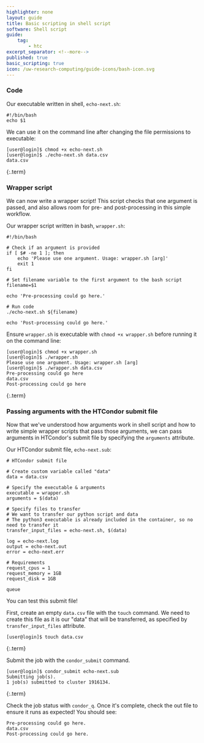 ```yaml
---
highlighter: none
layout: guide
title: Basic scripting in shell script
software: Shell script
guide:
    tag:
        - htc
excerpt_separator: <!--more-->
published: true
basic_scripting: true
icon: /uw-research-computing/guide-icons/bash-icon.svg
---
```


### Code
Our executable written in shell, `echo-next.sh`:
```
#!/bin/bash
echo $1
```

We can use it on the command line after changing the file permissions to executable:
```
[user@login]$ chmod +x echo-next.sh
[user@login]$ ./echo-next.sh data.csv
data.csv
```
{:.term}

### Wrapper script

We can now write a wrapper script! This script checks that one argument is passed, and also allows room for pre- and post-processing in this simple workflow.

Our wrapper script written in bash, `wrapper.sh`:
```
#!/bin/bash

# Check if an argument is provided
if [ $# -ne 1 ]; then
    echo 'Please use one argument. Usage: wrapper.sh [arg]'
    exit 1
fi

# Set filename variable to the first argument to the bash script
filename=$1

echo 'Pre-processing could go here.'

# Run code
./echo-next.sh ${filename}

echo 'Post-processing could go here.'
```

Ensure `wrapper.sh` is executable with `chmod +x wrapper.sh` before running it on the command line:
```
[user@login]$ chmod +x wrapper.sh
[user@login]$ ./wrapper.sh
Please use one argument. Usage: wrapper.sh [arg]
[user@login]$ ./wrapper.sh data.csv
Pre-processing could go here
data.csv
Post-processing could go here
```
{:.term}

### Passing arguments with the HTCondor submit file

Now that we've understood how arguments work in shell script and how to write simple wrapper scripts that pass those arguments, we can pass arguments in HTCondor's submit file by specifying the `arguments` attribute.

Our HTCondor submit file, `echo-next.sub`:

```
# HTCondor submit file

# Create custom variable called "data"
data = data.csv

# Specify the executable & arguments
executable = wrapper.sh
arguments = $(data)

# Specify files to transfer
# We want to transfer our python script and data
# The python3 executable is already included in the container, so no need to transfer it
transfer_input_files = echo-next.sh, $(data)

log = echo-next.log
output = echo-next.out
error = echo-next.err

# Requirements
request_cpus = 1
request_memory = 1GB
request_disk = 1GB

queue
```

You can test this submit file!

First, create an empty `data.csv` file with the `touch` command. We need to create this file as it is our "data" that will be transferred, as specified by `transfer_input_files` attribute.
```
[user@login]$ touch data.csv
```
{:.term}

Submit the job with the `condor_submit` command.
```
[user@login]$ condor_submit echo-next.sub
Submitting job(s).
1 job(s) submitted to cluster 1916134.
```
{:.term}

Check the job status with `condor_q`. Once it's complete, check the out file to ensure it runs as expected! You should see:
```
Pre-processing could go here.
data.csv
Post-processing could go here.
```
<!--more-->